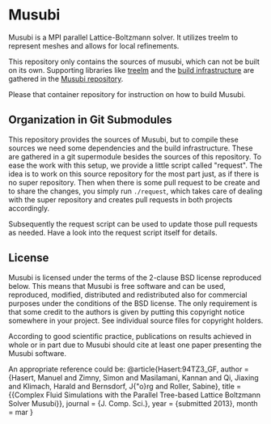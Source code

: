 Musubi
======

Musubi is a MPI parallel Lattice-Boltzmann solver.
It utilizes treelm to represent meshes and allows for local refinements.

This repository only contains the sources of musubi, which can not be
built on its own.
Supporting libraries like [treelm](https://github.com/apes-suite/tem-source)
and the [build infrastructure](https://github.com/apes-suite/apes-bin) are
gathered in the [Musubi repository](https://github.com/apes-suite/musubi).

Please that container repository for instruction on how to build Musubi.


Organization in Git Submodules
------------------------------

This repository provides the sources of Musubi, but to compile these sources
we need some dependencies and the build infrastructure.
These are gathered in a git supermodule besides the sources of this repository.
To ease the work with this setup, we provide a little script called "request".
The idea is to work on this source repository for the most part just, as if
there is no super repository.
Then when there is some pull request to be create and to share the changes,
you simply run `./request`, which takes care of dealing with the super
repository and creates pull requests in both projects accordingly.

Subsequently the request script can be used to update those pull requests as
needed. Have a look into the request script itself for details.

License
-------

Musubi is licensed under the terms of the 2-clause BSD license reproduced below.
This means that Musubi is free software and can be used, reproduced, modified,
distributed and redistributed also for commercial purposes under the conditions
of the BSD license.
The only requirement is that some credit to the authors is given by putting this
copyright notice somewhere in your project.
See individual source files for copyright holders.

According to good scientific practice, publications on results achieved in whole
or in part due to Musubi should cite at least one paper presenting the Musubi
software.

An appropriate reference could be:
@article{Hasert:94TZ3_GF,
author = {Hasert, Manuel and Zimny, Simon and Masilamani, Kannan and Qi, Jiaxing and Klimach, Harald and Bernsdorf, J{\"o}rg and Roller, Sabine},
title = {{Complex Fluid Simulations with the Parallel Tree-based Lattice Boltzmann Solver Musubi}},
journal = {J. Comp. Sci.},
year = {submitted 2013},
month = mar
}
